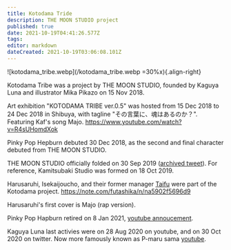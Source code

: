 ```yaml
---
title: Kotodama Tride
description: THE MOON STUDIO project
published: true
date: 2021-10-19T04:41:26.577Z
tags: 
editor: markdown
dateCreated: 2021-10-19T03:06:08.101Z
---
```


![kotodama_tribe.webp](/kotodama_tribe.webp =30%x){.align-right}

Kotodama Tribe was a project by THE MOON STUDIO, founded by Kaguya Luna and illustrator Mika Pikazo on 15 Nov 2018.

Art exhibition "KOTODAMA TRIBE ver.0.5" was hosted from 15 Dec 2018 to 24 Dec 2018 in Shibuya, with tagline "その言葉に、魂はあるのか？". Featuring Kaf's song Majo.
https://www.youtube.com/watch?v=R4sUHomdXok

Pinky Pop Hepburn debuted 30 Dec 2018, as the second and final character debuted from THE MOON STUDIO.

THE MOON STUDIO officially folded on 30 Sep 2019 ([archived tweet](https://web.archive.org/web/20190920113408/https://twitter.com/moonstudio_jp/status/1175009247920152577
)). For reference, Kamitsubaki Studio was formed on 18 Oct 2019.

Harusaruhi, Isekaijoucho, and their former manager [Taifu](/people/taifu) were part of the Kotodama project.
https://note.com/futashika/n/na5902f5696d9

Harusaruhi's first cover is Majo (rap version).

Pinky Pop Hapburn retired on 8 Jan 2021, [youtube annoucement](https://www.youtube.com/watch?v=slUFHTJCA18).

Kaguya Luna last activies were on 28 Aug 2020 on youtube, and on 30 Oct 2020 on twitter. Now more famously known as P-maru sama [youtube](https://www.youtube.com/c/P%E4%B8%B8%E6%A7%98%E3%81%A1%E3%82%83%E3%82%93%E3%81%AD%E3%82%8B).